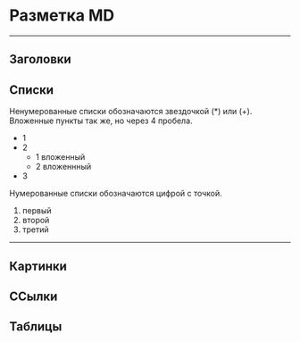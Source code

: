 # Разметка MD
***
## Заголовки

## Списки
Ненумерованные списки обозначаются звездочкой (*) или (+). Вложенные пункты так же, но через 4 пробела.

* 1
* 2
    * 1 вложенный
    + 2 вложеннный
* 3

Нумерованные списки обозначаются цифрой с точкой.

1. первый
2. второй
3. третий

***

## Картинки

## ССылки

## Таблицы